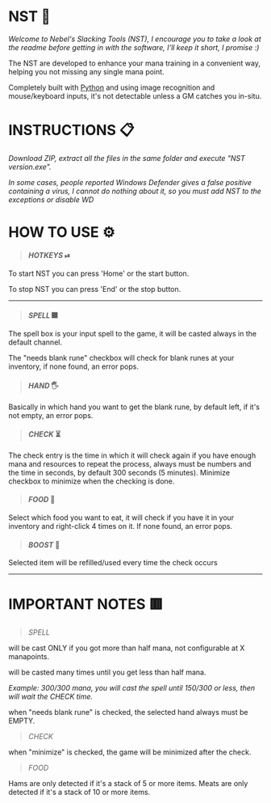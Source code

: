 # NST 📌
*Welcome to Nebel's Slacking Tools (NST), I encourage you to take a look at the readme before getting in with the software, I'll keep it short, I promise :)*

The NST are developed to enhance your mana training in a convenient way, helping you not missing any single mana point.

Completely built with [Python](https://www.python.org/) and using image recognition and mouse/keyboard inputs, it's not detectable unless a GM catches you in-situ.

# INSTRUCTIONS 📋
_Download ZIP, extract all the files in the same folder and execute "NST version.exe"._

*_In some cases, people reported Windows Defender gives a false positive containing a virus, I cannot do nothing about it, so you must add NST to the exceptions or disable WD_*
 

# HOW TO USE ⚙️
>#### *HOTKEYS* ⏯
To start NST you can press 'Home' or the start button.

To stop NST you can press 'End' or the stop button.

---

>#### *SPELL* 🎆
The spell box is your input spell to the game, it will be casted always in the default channel.

The "needs blank rune" checkbox will check for blank runes at your inventory, if none found, an error pops.


>#### *HAND* 🖐
Basically in which hand you want to get the blank rune, by default left, if it's not empty, an error pops.


>#### *CHECK* ⏳
The check entry is the time in which it will check again if you have enough mana and resources to repeat the process, always must be numbers and the time in seconds,
by default 300 seconds (5 minutes). Minimize checkbox to minimize when the checking is done.


>#### *FOOD* 🥓
Select which food you want to eat, it will check if you have it in your inventory and right-click 4 times on it. If none found, an error pops.


>#### *BOOST* 💎
Selected item will be refilled/used every time the check occurs

---

# IMPORTANT NOTES 🟥
>*SPELL*
 
will be cast ONLY if you got more than half mana, not configurable at X manapoints.

will be casted many times until you get less than half mana.

*Example: 300/300 mana, you will cast the spell until 150/300 or less, then will wait the CHECK time.*
 
when "needs blank rune" is checked, the selected hand always must be EMPTY.

>*CHECK*

 when "minimize" is checked, the game will be minimized after the check.

>*FOOD*
 
Hams are only detected if it's a stack of 5 or more items.
Meats are only detected if it's a stack of 10 or more items.

